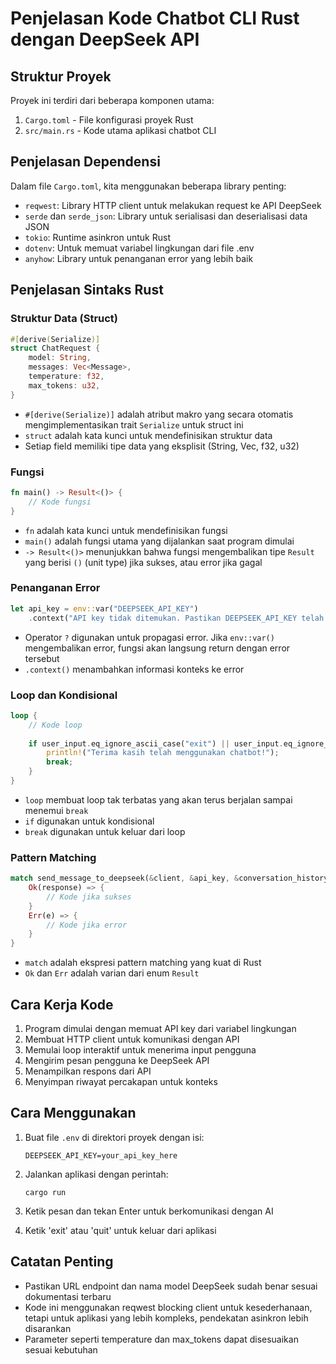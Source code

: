 # Penjelasan Kode Chatbot CLI Rust dengan DeepSeek API

## Struktur Proyek
Proyek ini terdiri dari beberapa komponen utama:
1. `Cargo.toml` - File konfigurasi proyek Rust
2. `src/main.rs` - Kode utama aplikasi chatbot CLI

## Penjelasan Dependensi
Dalam file `Cargo.toml`, kita menggunakan beberapa library penting:

- `reqwest`: Library HTTP client untuk melakukan request ke API DeepSeek
- `serde` dan `serde_json`: Library untuk serialisasi dan deserialisasi data JSON
- `tokio`: Runtime asinkron untuk Rust
- `dotenv`: Untuk memuat variabel lingkungan dari file .env
- `anyhow`: Library untuk penanganan error yang lebih baik

## Penjelasan Sintaks Rust

### Struktur Data (Struct)
```rust
#[derive(Serialize)]
struct ChatRequest {
    model: String,
    messages: Vec<Message>,
    temperature: f32,
    max_tokens: u32,
}
```

- `#[derive(Serialize)]` adalah atribut makro yang secara otomatis mengimplementasikan trait `Serialize` untuk struct ini
- `struct` adalah kata kunci untuk mendefinisikan struktur data
- Setiap field memiliki tipe data yang eksplisit (String, Vec<Message>, f32, u32)

### Fungsi
```rust
fn main() -> Result<()> {
    // Kode fungsi
}
```

- `fn` adalah kata kunci untuk mendefinisikan fungsi
- `main()` adalah fungsi utama yang dijalankan saat program dimulai
- `-> Result<()>` menunjukkan bahwa fungsi mengembalikan tipe `Result` yang berisi `()` (unit type) jika sukses, atau error jika gagal

### Penanganan Error
```rust
let api_key = env::var("DEEPSEEK_API_KEY")
    .context("API key tidak ditemukan. Pastikan DEEPSEEK_API_KEY telah diatur di variabel lingkungan atau file .env")?;
```

- Operator `?` digunakan untuk propagasi error. Jika `env::var()` mengembalikan error, fungsi akan langsung return dengan error tersebut
- `.context()` menambahkan informasi konteks ke error

### Loop dan Kondisional
```rust
loop {
    // Kode loop
    
    if user_input.eq_ignore_ascii_case("exit") || user_input.eq_ignore_ascii_case("quit") {
        println!("Terima kasih telah menggunakan chatbot!");
        break;
    }
}
```

- `loop` membuat loop tak terbatas yang akan terus berjalan sampai menemui `break`
- `if` digunakan untuk kondisional
- `break` digunakan untuk keluar dari loop

### Pattern Matching
```rust
match send_message_to_deepseek(&client, &api_key, &conversation_history) {
    Ok(response) => {
        // Kode jika sukses
    }
    Err(e) => {
        // Kode jika error
    }
}
```

- `match` adalah ekspresi pattern matching yang kuat di Rust
- `Ok` dan `Err` adalah varian dari enum `Result`

## Cara Kerja Kode

1. Program dimulai dengan memuat API key dari variabel lingkungan
2. Membuat HTTP client untuk komunikasi dengan API
3. Memulai loop interaktif untuk menerima input pengguna
4. Mengirim pesan pengguna ke DeepSeek API
5. Menampilkan respons dari API
6. Menyimpan riwayat percakapan untuk konteks

## Cara Menggunakan

1. Buat file `.env` di direktori proyek dengan isi:
   ```
   DEEPSEEK_API_KEY=your_api_key_here
   ```

2. Jalankan aplikasi dengan perintah:
   ```
   cargo run
   ```

3. Ketik pesan dan tekan Enter untuk berkomunikasi dengan AI
4. Ketik 'exit' atau 'quit' untuk keluar dari aplikasi

## Catatan Penting

- Pastikan URL endpoint dan nama model DeepSeek sudah benar sesuai dokumentasi terbaru
- Kode ini menggunakan reqwest blocking client untuk kesederhanaan, tetapi untuk aplikasi yang lebih kompleks, pendekatan asinkron lebih disarankan
- Parameter seperti temperature dan max_tokens dapat disesuaikan sesuai kebutuhan
